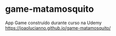 # game-matamosquito
 App Game construído durante curso na Udemy <br>
 https://joaolucianno.github.io/game-matamosquito/
